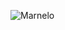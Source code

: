  ![Marnelo](https://img.shields.io/badge/Spotify-1ED760?style=for-the-badge&logo=spotify&logoColor=white)
